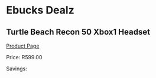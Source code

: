 
# Ebucks Dealz
## Turtle Beach Recon 50 Xbox1 Headset
[Product Page](https://www.ebucks.com/web/shop/productSelected.do?prodId=1193390244&catId=1193873409)

Price: R599.00

Savings: 


	